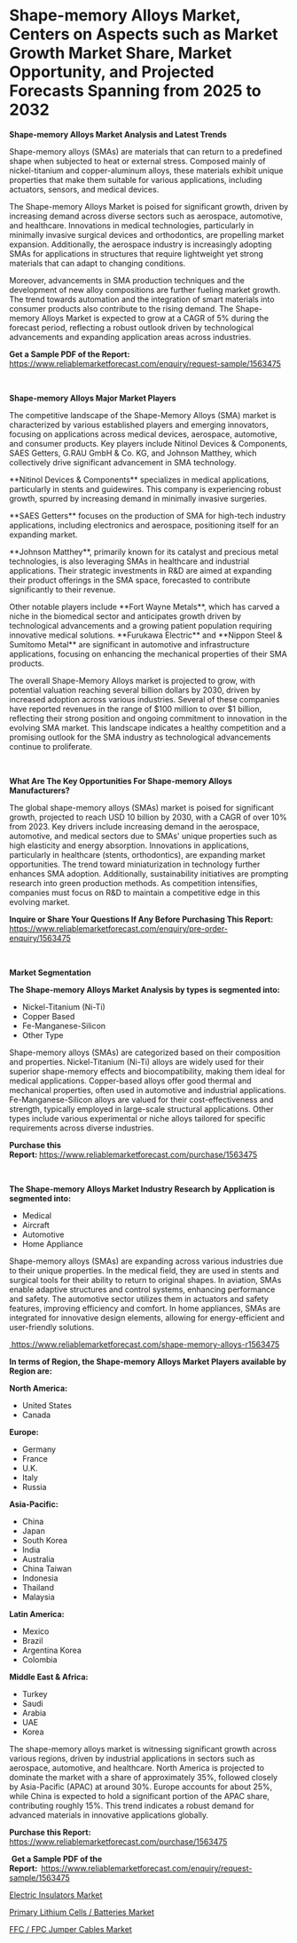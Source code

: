 <p><h1>Shape-memory Alloys Market, Centers on Aspects such as Market Growth Market Share, Market Opportunity, and Projected Forecasts Spanning from 2025 to 2032</h1></p><p><strong>Shape-memory Alloys Market Analysis and Latest Trends</strong></p>
<p><p>Shape-memory alloys (SMAs) are materials that can return to a predefined shape when subjected to heat or external stress. Composed mainly of nickel-titanium and copper-aluminum alloys, these materials exhibit unique properties that make them suitable for various applications, including actuators, sensors, and medical devices.</p><p>The Shape-memory Alloys Market is poised for significant growth, driven by increasing demand across diverse sectors such as aerospace, automotive, and healthcare. Innovations in medical technologies, particularly in minimally invasive surgical devices and orthodontics, are propelling market expansion. Additionally, the aerospace industry is increasingly adopting SMAs for applications in structures that require lightweight yet strong materials that can adapt to changing conditions.</p><p>Moreover, advancements in SMA production techniques and the development of new alloy compositions are further fueling market growth. The trend towards automation and the integration of smart materials into consumer products also contribute to the rising demand. The Shape-memory Alloys Market is expected to grow at a CAGR of 5% during the forecast period, reflecting a robust outlook driven by technological advancements and expanding application areas across industries.</p></p>
<p><strong>Get a Sample PDF of the Report:&nbsp;</strong> <a href="https://www.reliablemarketforecast.com/enquiry/request-sample/1563475?utm_campaign=1840&utm_medium=2&utm_source=Github&utm_content=ia&utm_term=23032025&utm_id=shape-memory-alloys">https://www.reliablemarketforecast.com/enquiry/request-sample/1563475</a></p>
<p>&nbsp;</p>
<p><strong>Shape-memory Alloys Major Market Players</strong></p>
<p><p>The competitive landscape of the Shape-Memory Alloys (SMA) market is characterized by various established players and emerging innovators, focusing on applications across medical devices, aerospace, automotive, and consumer products. Key players include Nitinol Devices & Components, SAES Getters, G.RAU GmbH & Co. KG, and Johnson Matthey, which collectively drive significant advancement in SMA technology.</p><p>**Nitinol Devices & Components** specializes in medical applications, particularly in stents and guidewires. This company is experiencing robust growth, spurred by increasing demand in minimally invasive surgeries. </p><p>**SAES Getters** focuses on the production of SMA for high-tech industry applications, including electronics and aerospace, positioning itself for an expanding market. </p><p>**Johnson Matthey**, primarily known for its catalyst and precious metal technologies, is also leveraging SMAs in healthcare and industrial applications. Their strategic investments in R&D are aimed at expanding their product offerings in the SMA space, forecasted to contribute significantly to their revenue.</p><p>Other notable players include **Fort Wayne Metals**, which has carved a niche in the biomedical sector and anticipates growth driven by technological advancements and a growing patient population requiring innovative medical solutions. **Furukawa Electric** and **Nippon Steel & Sumitomo Metal** are significant in automotive and infrastructure applications, focusing on enhancing the mechanical properties of their SMA products.</p><p>The overall Shape-Memory Alloys market is projected to grow, with potential valuation reaching several billion dollars by 2030, driven by increased adoption across various industries. Several of these companies have reported revenues in the range of $100 million to over $1 billion, reflecting their strong position and ongoing commitment to innovation in the evolving SMA market. This landscape indicates a healthy competition and a promising outlook for the SMA industry as technological advancements continue to proliferate.</p></p>
<p>&nbsp;</p>
<p><strong>What Are The Key Opportunities For Shape-memory Alloys Manufacturers?</strong></p>
<p><p>The global shape-memory alloys (SMAs) market is poised for significant growth, projected to reach USD 10 billion by 2030, with a CAGR of over 10% from 2023. Key drivers include increasing demand in the aerospace, automotive, and medical sectors due to SMAs' unique properties such as high elasticity and energy absorption. Innovations in applications, particularly in healthcare (stents, orthodontics), are expanding market opportunities. The trend toward miniaturization in technology further enhances SMA adoption. Additionally, sustainability initiatives are prompting research into green production methods. As competition intensifies, companies must focus on R&D to maintain a competitive edge in this evolving market.</p></p>
<p><strong>Inquire or Share Your Questions If Any Before Purchasing This Report:</strong> <a href="https://www.reliablemarketforecast.com/enquiry/pre-order-enquiry/1563475?utm_campaign=1840&utm_medium=2&utm_source=Github&utm_content=ia&utm_term=23032025&utm_id=shape-memory-alloys">https://www.reliablemarketforecast.com/enquiry/pre-order-enquiry/1563475</a></p>
<p>&nbsp;</p>
<p><strong>Market Segmentation</strong></p>
<p><strong>The Shape-memory Alloys Market Analysis by types is segmented into:</strong></p>
<p><ul><li>Nickel-Titanium (Ni-Ti)</li><li>Copper Based</li><li>Fe-Manganese-Silicon</li><li>Other Type</li></ul></p>
<p><p>Shape-memory alloys (SMAs) are categorized based on their composition and properties. Nickel-Titanium (Ni-Ti) alloys are widely used for their superior shape-memory effects and biocompatibility, making them ideal for medical applications. Copper-based alloys offer good thermal and mechanical properties, often used in automotive and industrial applications. Fe-Manganese-Silicon alloys are valued for their cost-effectiveness and strength, typically employed in large-scale structural applications. Other types include various experimental or niche alloys tailored for specific requirements across diverse industries.</p></p>
<p><strong>Purchase this Report:&nbsp;</strong><a href="https://www.reliablemarketforecast.com/purchase/1563475?utm_campaign=1840&utm_medium=2&utm_source=Github&utm_content=ia&utm_term=23032025&utm_id=shape-memory-alloys">https://www.reliablemarketforecast.com/purchase/1563475</a></p>
<p>&nbsp;</p>
<p><strong>The Shape-memory Alloys Market Industry Research by Application is segmented into:</strong></p>
<p><ul><li>Medical</li><li>Aircraft</li><li>Automotive</li><li>Home Appliance</li></ul></p>
<p><p>Shape-memory alloys (SMAs) are expanding across various industries due to their unique properties. In the medical field, they are used in stents and surgical tools for their ability to return to original shapes. In aviation, SMAs enable adaptive structures and control systems, enhancing performance and safety. The automotive sector utilizes them in actuators and safety features, improving efficiency and comfort. In home appliances, SMAs are integrated for innovative design elements, allowing for energy-efficient and user-friendly solutions.</p></p>
<p><a href="https://www.reliablemarketforecast.com/shape-memory-alloys-r1563475?utm_campaign=1840&utm_medium=2&utm_source=Github&utm_content=ia&utm_term=23032025&utm_id=shape-memory-alloys">&nbsp;https://www.reliablemarketforecast.com/shape-memory-alloys-r1563475</a></p>
<p><strong>In terms of Region, the Shape-memory Alloys Market Players available by Region are:</strong></p>
<p>
    <p> <strong> North America: </strong>
        <ul>
            <li>United States</li>
            <li>Canada</li>
        </ul>
        </p> 
    <p> <strong> Europe: </strong>
        <ul>
            <li>Germany</li>
            <li>France</li>
            <li>U.K.</li>
            <li>Italy</li>
            <li>Russia</li>
        </ul>
        </p> 
    <p> <strong> Asia-Pacific: </strong>
        <ul>
            <li>China</li>
            <li>Japan</li>
            <li>South Korea</li>
            <li>India</li>
            <li>Australia</li>
            <li>China Taiwan</li>
            <li>Indonesia</li>
            <li>Thailand</li>
            <li>Malaysia</li>
        </ul>
        </p> 
    <p> <strong> Latin America: </strong>
        <ul>
            <li>Mexico</li>
            <li>Brazil</li>
            <li>Argentina Korea</li>
            <li>Colombia</li>
        </ul>
        </p> 
    <p> <strong> Middle East & Africa: </strong>
        <ul>
            <li>Turkey</li>
            <li>Saudi</li>
            <li>Arabia</li>
            <li>UAE</li>
            <li>Korea</li>
        </ul>
    </p>
    </p>
<p><p>The shape-memory alloys market is witnessing significant growth across various regions, driven by industrial applications in sectors such as aerospace, automotive, and healthcare. North America is projected to dominate the market with a share of approximately 35%, followed closely by Asia-Pacific (APAC) at around 30%. Europe accounts for about 25%, while China is expected to hold a significant portion of the APAC share, contributing roughly 15%. This trend indicates a robust demand for advanced materials in innovative applications globally.</p></p>
<p><strong>Purchase this Report: </strong><a href="https://www.reliablemarketforecast.com/purchase/1563475?utm_campaign=1840&utm_medium=2&utm_source=Github&utm_content=ia&utm_term=23032025&utm_id=shape-memory-alloys">https://www.reliablemarketforecast.com/purchase/1563475</a></p>
<p>&nbsp;<strong>Get a Sample PDF of the Report:&nbsp;&nbsp;</strong><a href="https://www.reliablemarketforecast.com/enquiry/request-sample/1563475?utm_campaign=1840&utm_medium=2&utm_source=Github&utm_content=ia&utm_term=23032025&utm_id=shape-memory-alloys">https://www.reliablemarketforecast.com/enquiry/request-sample/1563475</a></p>
<p><strong></strong></p>
<p><p><a href="https://github.com/maikefelanc3/Market-Research-Report-List-1/blob/main/electric-insulators-market.md?utm_campaign=1840&utm_medium=2&utm_source=Github&utm_content=ia&utm_term=23032025&utm_id=shape-memory-alloys">Electric Insulators Market</a></p><p><a href="https://github.com/vimar16th/Market-Research-Report-List-7/blob/main/primary-lithium-cells-batteries-market.md?utm_campaign=1840&utm_medium=2&utm_source=Github&utm_content=ia&utm_term=23032025&utm_id=shape-memory-alloys">Primary Lithium Cells / Batteries Market</a></p><p><a href="https://github.com/arionmp/Market-Research-Report-List-5/blob/main/ffc-fpc-jumper-cables-market.md?utm_campaign=1840&utm_medium=2&utm_source=Github&utm_content=ia&utm_term=23032025&utm_id=shape-memory-alloys">FFC / FPC Jumper Cables Market</a></p></p>